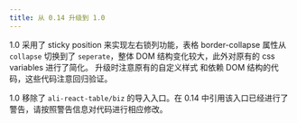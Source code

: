 ```yaml
---
title: 从 0.14 升级到 1.0
---
```


<!--truncate-->

1.0 采用了 sticky position 来实现左右锁列功能，表格 border-collapse 属性从 `collapse` 切换到了 `seperate`，整体 DOM 结构变化较大，此外对原有的 css variables 进行了简化。 升级时注意原有的自定义样式 和依赖 DOM 结构的代码，这些代码注意回归验证。

1.0 移除了 `ali-react-table/biz` 的导入入口。在 0.14 中引用该入口已经进行了警告，请按照警告信息对代码进行相应修改。
